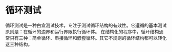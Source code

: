 # 循环测试

循环测试是一种白盒测试技术，专注于测试循环结构的有效性。它遵循的基本测试原则是：在循环的边界和运行界限执行循环体。	在结构化的程序中，循环结构通常只有三种：简单循环、串接循环和嵌套循环。其它不规则的循环结构都可以转化这三种结构。